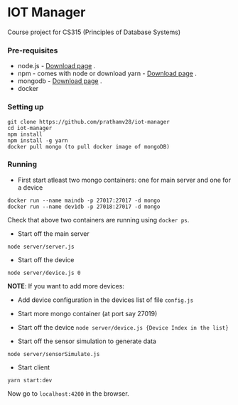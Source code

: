 # IOT Manager
Course project for CS315 (Principles of Database Systems)

### Pre-requisites
* node.js - [Download page](https://nodejs.org/en/download/) .  
* npm - comes with node or download yarn - [Download page](https://yarnpkg.com/lang/en/docs/install) .  
* mongodb - [Download page](https://www.mongodb.com/download-center/community) .  
* docker

### Setting up 
``` 
git clone https://github.com/prathamv28/iot-manager
cd iot-manager
npm install
npm install -g yarn 
docker pull mongo (to pull docker image of mongoDB)
```

### Running
* First start atleast two mongo containers: one for main server and one for a device
```
docker run --name maindb -p 27017:27017 -d mongo
docker run --name dev1db -p 27018:27017 -d mongo
```

Check that above two containers are running using `docker ps`.

* Start off the main server
```
node server/server.js
```

* Start off the device
```
node server/device.js 0
```

**NOTE**: If you want to add more devices:
* Add device configuration in the devices list of file `config.js`
* Start more mongo container (at port say 27019)
* Start off the device `node server/device.js {Device Index in the list}`

* Start off the sensor simulation to generate data
```
node server/sensorSimulate.js
```

* Start client
```
yarn start:dev
```
Now go to `localhost:4200` in the browser.
